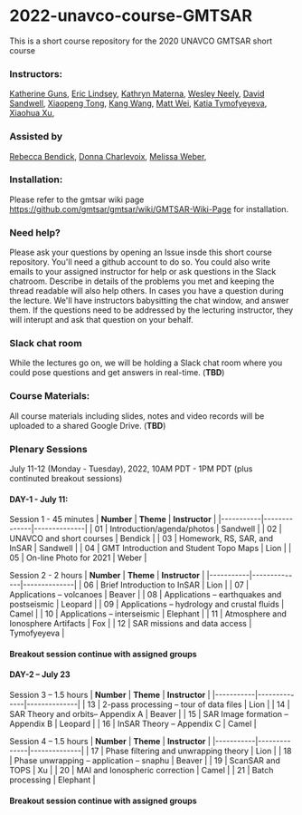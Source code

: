 # 2022-unavco-course-GMTSAR
This is a short course repository for the 2020 UNAVCO GMTSAR short course

### Instructors:
[Katherine Guns](https://igpp.ucsd.edu/person/kguns),
[Eric Lindsey](https://www.planetmechanic.net/about-me),
[Kathryn Materna](https://sites.google.com/view/kathrynmaterna/home),
[Wesley Neely](https://profiles.stanford.edu/wesley-neely),
[David Sandwell](https://topex.ucsd.edu/sandwell/),
[Xiaopeng Tong](https://scholar.google.com/citations?hl=en&user=pFj50-sAAAAJ),
[Kang Wang](http://seismo.berkeley.edu/~kwang/),
[Matt Wei](https://weilaburi.wixsite.com/home),
[Katia Tymofyeyeva](https://igppweb.ucsd.edu/~etymofyeyeva/),
[Xiaohua Xu](https://ig.utexas.edu/staff/xiaohua-eric-xu/),

### Assisted by
[Rebecca Bendick](https://www.unavco.org/about/organization/president/president.html),
[Donna Charlevoix](https://connect.unavco.org/display/per968358),
[Melissa Weber](https://connect.unavco.org/display/per018591),


### Installation:
Please refer to the gmtsar wiki page https://github.com/gmtsar/gmtsar/wiki/GMTSAR-Wiki-Page for installation.

### Need help?
Please ask your questions by opening an Issue insde this short course repository. You'll need a github account to do so. You could also write emails to your assigned instructor for help or ask questions in the Slack chatroom. Describe in details of the problems you met and keeping the thread readable will also help others. In cases you have a question during the lecture. We'll have instructors babysitting the chat window, and answer them. If the questions need to be addressed by the lecturing instructor, they will interupt and ask that question on your behalf.  

### Slack chat room
While the lectures go on, we will be holding a Slack chat room where you could pose questions and get answers in real-time. (**TBD**)

### Course Materials:
All course materials including slides, notes and video records will be uploaded to a shared Google Drive. (**TBD**)

### Plenary Sessions
July 11-12 (Monday - Tuesday), 2022, 10AM PDT - 1PM PDT (plus continuted breakout sessions)
#### DAY-1 -  July 11:
Session 1 - 45 minutes
| **Number** | **Theme** | **Instructor** |
|-----------|--------------|--------------|
| 01    | Introduction/agenda/photos | Sandwell  |
| 02    | UNAVCO and short courses | Bendick |
| 03    | Homework, RS, SAR, and InSAR | Sandwell |
| 04    | GMT Introduction and Student Topo Maps | Lion |
| 05    | On-line Photo for 2021 | Weber |


Session 2 - 2 hours
| **Number** | **Theme** | **Instructor** |
|-----------|--------------|--------------|
| 06    | Brief Introduction to InSAR | Lion |
| 07    | Applications – volcanoes | Beaver |
| 08    | Applications – earthquakes and postseismic | Leopard |
| 09    | Applications – hydrology and crustal fluids | Camel |
| 10    | Applications – interseismic | Elephant |
| 11    | Atmosphere and Ionosphere Artifacts | Fox |
| 12    | SAR missions and data access | Tymofyeyeva |
#### Breakout session continue with assigned groups

#### DAY-2 – July 23
Session 3 – 1.5 hours
| **Number** | **Theme** | **Instructor** |
|-----------|--------------|--------------|
| 13    | 2-pass processing – tour of data files | Lion |
| 14    | SAR Theory and orbits– Appendix A | Beaver |
| 15    | SAR Image formation – Appendix B | Leopard |
| 16    | InSAR Theory – Appendix C | Camel |

Session 4 – 1.5 hours
| **Number** | **Theme** | **Instructor** |
|-----------|--------------|--------------|
| 17    | Phase filtering and unwrapping theory | Lion |
| 18    | Phase unwrapping – application – snaphu | Beaver |
| 19    | ScanSAR and TOPS | Xu |
| 20    | MAI and Ionospheric correction | Camel |
| 21    | Batch processing | Elephant |
#### Breakout session continue with assigned groups


